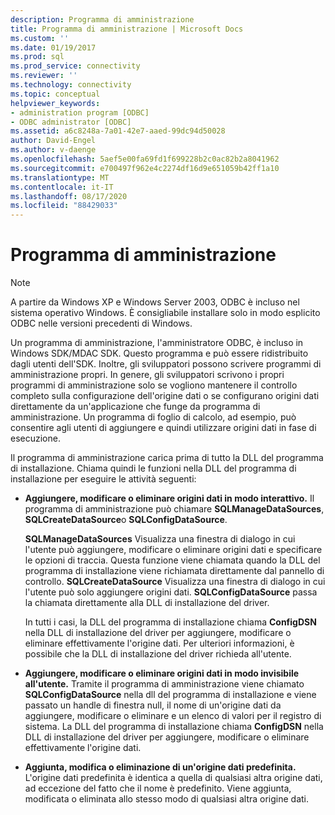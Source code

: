 ```yaml
---
description: Programma di amministrazione
title: Programma di amministrazione | Microsoft Docs
ms.custom: ''
ms.date: 01/19/2017
ms.prod: sql
ms.prod_service: connectivity
ms.reviewer: ''
ms.technology: connectivity
ms.topic: conceptual
helpviewer_keywords:
- administration program [ODBC]
- ODBC administrator [ODBC]
ms.assetid: a6c8248a-7a01-42e7-aaed-99dc94d50028
author: David-Engel
ms.author: v-daenge
ms.openlocfilehash: 5aef5e00fa69fd1f699228b2c0ac82b2a8041962
ms.sourcegitcommit: e700497f962e4c2274df16d9e651059b42ff1a10
ms.translationtype: MT
ms.contentlocale: it-IT
ms.lasthandoff: 08/17/2020
ms.locfileid: "88429033"
---
```

# <a name="administration-program"></a>Programma di amministrazione
> [!NOTE]  
>  A partire da Windows XP e Windows Server 2003, ODBC è incluso nel sistema operativo Windows. È consigliabile installare solo in modo esplicito ODBC nelle versioni precedenti di Windows.  
  
 Un programma di amministrazione, l'amministratore ODBC, è incluso in Windows SDK/MDAC SDK. Questo programma e può essere ridistribuito dagli utenti dell'SDK. Inoltre, gli sviluppatori possono scrivere programmi di amministrazione propri. In genere, gli sviluppatori scrivono i propri programmi di amministrazione solo se vogliono mantenere il controllo completo sulla configurazione dell'origine dati o se configurano origini dati direttamente da un'applicazione che funge da programma di amministrazione. Un programma di foglio di calcolo, ad esempio, può consentire agli utenti di aggiungere e quindi utilizzare origini dati in fase di esecuzione.  
  
 Il programma di amministrazione carica prima di tutto la DLL del programma di installazione. Chiama quindi le funzioni nella DLL del programma di installazione per eseguire le attività seguenti:  
  
-   **Aggiungere, modificare o eliminare origini dati in modo interattivo.** Il programma di amministrazione può chiamare **SQLManageDataSources**, **SQLCreateDataSource**o **SQLConfigDataSource**.  
  
     **SQLManageDataSources** Visualizza una finestra di dialogo in cui l'utente può aggiungere, modificare o eliminare origini dati e specificare le opzioni di traccia. Questa funzione viene chiamata quando la DLL del programma di installazione viene richiamata direttamente dal pannello di controllo. **SQLCreateDataSource** Visualizza una finestra di dialogo in cui l'utente può solo aggiungere origini dati. **SQLConfigDataSource** passa la chiamata direttamente alla DLL di installazione del driver.  
  
     In tutti i casi, la DLL del programma di installazione chiama **ConfigDSN** nella DLL di installazione del driver per aggiungere, modificare o eliminare effettivamente l'origine dati. Per ulteriori informazioni, è possibile che la DLL di installazione del driver richieda all'utente.  
  
-   **Aggiungere, modificare o eliminare origini dati in modo invisibile all'utente.** Tramite il programma di amministrazione viene chiamato **SQLConfigDataSource** nella dll del programma di installazione e viene passato un handle di finestra null, il nome di un'origine dati da aggiungere, modificare o eliminare e un elenco di valori per il registro di sistema. La DLL del programma di installazione chiama **ConfigDSN** nella DLL di installazione del driver per aggiungere, modificare o eliminare effettivamente l'origine dati.  
  
-   **Aggiunta, modifica o eliminazione di un'origine dati predefinita.** L'origine dati predefinita è identica a quella di qualsiasi altra origine dati, ad eccezione del fatto che il nome è predefinito. Viene aggiunta, modificata o eliminata allo stesso modo di qualsiasi altra origine dati.
